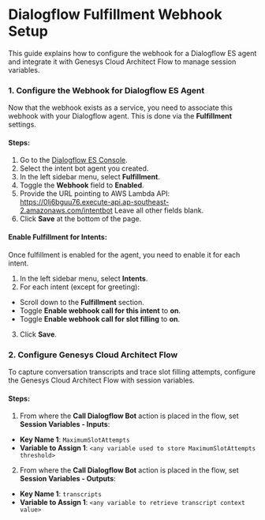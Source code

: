 # Dialogflow Fulfillment Webhook Setup

This guide explains how to configure the webhook for a Dialogflow ES agent and integrate it with Genesys Cloud Architect Flow to manage session variables.

### 1. Configure the Webhook for Dialogflow ES Agent

Now that the webhook exists as a service, you need to associate this webhook with your Dialogflow agent. This is done via the **Fulfillment** settings.

#### Steps:

1. Go to the [Dialogflow ES Console](https://dialogflow.cloud.google.com/).
2. Select the intent bot agent you created.
3. In the left sidebar menu, select **Fulfillment**.
4. Toggle the **Webhook** field to **Enabled**.
5. Provide the URL pointing to AWS Lambda API: https://0lj6bguu76.execute-api.ap-southeast-2.amazonaws.com/intentbot   Leave all other fields blank.
6. Click **Save** at the bottom of the page.

#### Enable Fulfillment for Intents:

Once fulfillment is enabled for the agent, you need to enable it for each intent.

1. In the left sidebar menu, select **Intents**.
2. For each intent (except for greeting):
- Scroll down to the **Fulfillment** section.
- Toggle **Enable webhook call for this intent** to **on**.
- Toggle **Enable webhook call for slot filling** to **on**.
3. Click **Save**.

### 2. Configure Genesys Cloud Architect Flow

To capture conversation transcripts and trace slot filling attempts, configure the Genesys Cloud Architect Flow with session variables.

#### Steps:

1. From where the **Call Dialogflow Bot** action is placed in the flow, set **Session Variables - Inputs**:
- **Key Name 1**: `MaximumSlotAttempts`
- **Variable to Assign 1**: `<any variable used to store MaximumSlotAttempts threshold>`

2. From where the **Call Dialogflow Bot** action is placed in the flow, set **Session Variables - Outputs**:
- **Key Name 1**: `transcripts`
- **Variable to Assign 1**: `<any variable to retrieve transcript context value>`
